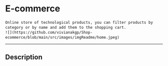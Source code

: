 # E-commerce

    Online store of technological products, you can filter products by category or by name and add them to the shopping cart.
    ![](https://github.com/vivianakgp/Shop-ecommerce/blob/main/src/images/imgReadme/home.jpeg)

---

## Description

